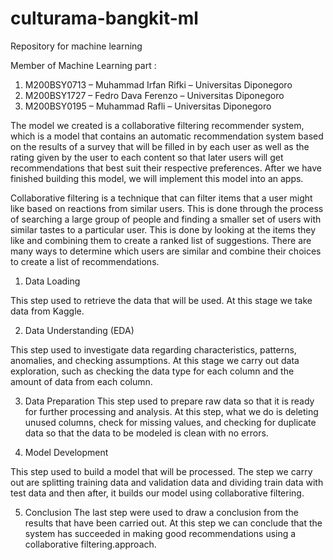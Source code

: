 # culturama-bangkit-ml
Repository for machine learning

Member of Machine Learning part :
1. M200BSY0713 – Muhammad Irfan Rifki – Universitas Diponegoro
2. M200BSY1727 – Fedro Dava Ferenzo – Universitas Diponegoro
3. M200BSY0195 – Muhammad Rafli – Universitas Diponegoro

The model we created is a collaborative filtering recommender system, which is a model that contains an automatic recommendation system based on the results of a survey that will be filled in by each user as well as the rating given by the user to each content so that later users will get recommendations that best suit their respective preferences. After we have finished building this model, we will implement this model into an apps.

Collaborative filtering is a technique that can filter items that a user might like based on reactions from similar users. This is done through the process of searching a large group of people and finding a smaller set of users with similar tastes to a particular user. This is done by looking at the items they like and combining them to create a ranked list of suggestions. There are many ways to determine which users are similar and combine their choices to create a list of recommendations.

1. Data Loading

This step used to retrieve the data that will be used.
At this stage we take data from Kaggle.

2. Data Understanding (EDA)

This step used to investigate data regarding characteristics, patterns, anomalies, and checking assumptions. At this stage we carry out data exploration, such as checking the data type for each column and the amount of data from each column.

3. Data Preparation
This step used to prepare raw data so that it is ready for further processing and analysis.
At this step, what we do is deleting unused columns, check for missing values,
and checking for duplicate data so that the data to be modeled is clean with no errors.

4. Model Development

This step used to build a model that will be processed.
The step we carry out are splitting training data and validation data and dividing train data with test data and then after, it builds our model using collaborative filtering.

5. Conclusion
The last step were used to draw a conclusion from the results that have been carried out.
At this step we can conclude that the system has succeeded in making good recommendations using a collaborative filtering.approach.
